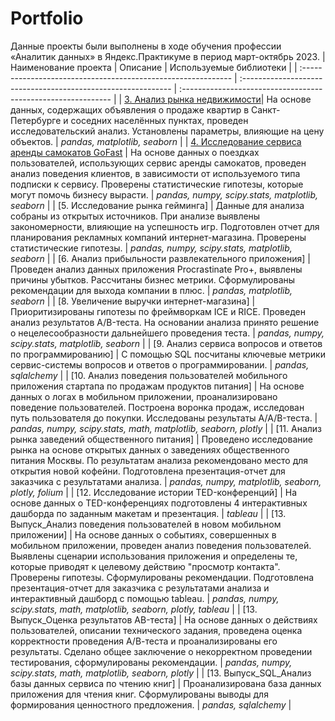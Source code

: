# Portfolio
Данные проекты были выполнены в ходе обучения профессии «Аналитик данных» в Яндекс.Практикуме в период март-октябрь 2023.
| Наименование проекта                | Описание                                                     | Используемые библиотеки                                                         |
| :------------------------------------------------------------ | :------------------------------------------------------------ | :------------------------------------------------------------ |
| [3. Анализ рынка недвижимости](https://github.com/Natalyas23/Portfolio/blob/main/3.%20Анализ%20рынка%20недвижимости)| На основе данных, содержащих объявления о продаже квартир в Санкт-Петербурге и соседних населённых пунктах, проведен исследовательский анализ. Установлены параметры, влияющие на цену объектов. | *pandas, matplotlib, seaborn* |
| [4. Исследование сервиса аренды самокатов GoFast](https://github.com/Natalyas23/Portfolio/tree/main/4.%20Исследование%20сервиса%20аренды%20самокатов%20GoFast) | На основе данных о поездках пользователей, использующих  сервис аренды самокатов, проведен анализ  поведения клиентов, в зависимости от используемого типа подписки к сервису.  Проверены статистические гипотезы,  которые могут помочь бизнесу вырасти. | *pandas, numpy, scipy.stats, matplotlib, seaborn* |
| [5. Исследование рынка гейминга] | Данные для анализа собраны из открытых источников. При анализе выявлены закономерности, влияющие на успешность игр. Подготовлен отчет для планирования рекламных компаний интернет-магазина. Проверены статистические гипотезы. | *pandas, numpy, scipy.stats, matplotlib, seaborn* |
| [6. Анализ прибыльности развлекательного приложения] | Проведен анализ данных приложения Procrastinate Pro+, выявлены причины убытков. Рассчитаны бизнес метрики. Сформулированы рекомендации для выхода компании в плюс. | *pandas, matplotlib, seaborn* |
| [8. Увеличение выручки интернет-магазина] | Приоритизированы гипотезы по фреймворкам ICE и RICE. Проведен анализ результатов A/B-теста. На основании анализа принято решение о нецелесообразности дальнейшего проведения теста. | *pandas, numpy, scipy.stats, matplotlib, seaborn* |
| [9. Анализ сервиса вопросов и ответов по программированию] | С помощью SQL посчитаны ключевые метрики сервис-системы вопросов и ответов о программировании. | *pandas, sqlalchemy* |
| [10. Анализ поведения пользователей мобильного приложения стартапа по продажам продуктов питания] | На основе данных о логах в мобильном приложении, проанализировано поведение пользователей. Построена воронка продаж, исследован путь пользователя до покупки. Исследованы результаты A/A/B-теста. | *pandas, numpy, scipy.stats, math, matplotlib, seaborn, plotly* |
| [11. Анализ рынка заведений общественного питания] | Проведено исследование рынка на основе открытых данных о заведениях общественного питания Москвы. По результатам анализа рекомендовано место для открытия новой кофейни. Подготовлена презентация-отчет для заказчика с результатами анализа. | *pandas, numpy, matplotlib, seaborn, plotly, folium* |
| [12. Исследование истории TED-конференций] | На основе данных о TED-конференциях  подготовлены 4 интерактивных дашборда по заданным макетам и презентация. | *tableau* |
| [13. Выпуск_Анализ поведения пользователей в новом мобильном приложении] | На основе данных о событиях, совершенных в мобильном приложении, проведен анализ поведения пользователей.  Выявлены сценарии использования приложения и определены те, которые приводят к целевому действию "просмотр контакта". Проверены гипотезы. Сформулированы рекомендации. Подготовлена презентация-отчет для заказчика с результатами анализа и интерактивный дашборд с помощью tableau. | *pandas, numpy, scipy.stats, math, matplotlib, seaborn, plotly, tableau* |
| [13. Выпуск_Оценка результатов AB-теста] | На основе данных о действиях пользователей, описании технического задания, проведена оценка корректности проведения А/В-теста и проанализированы его результаты. Сделано общее заключение о некорректном проведении тестирования, сформулированы рекомендации. | *pandas, numpy, scipy.stats, math, matplotlib, seaborn, plotly* |
| [13. Выпуск_SQL_Анализ базы данных сервиса по чтению книг] | Проанализирована база данных приложения для чтения книг. Сформулированы выводы для формирования ценностного предложения. | *pandas, sqlalchemy* |
